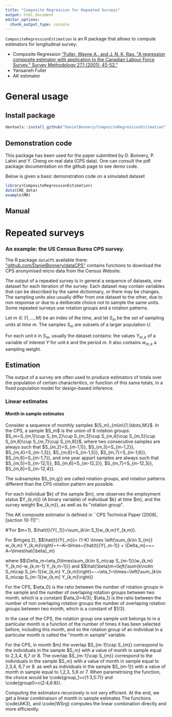 ```yaml
---
title: "Composite Regression for Repeated Surveys"
output: html_document
editor_options: 
  chunk_output_type: console
---
```


`CompositeRegressionEstimation` is an R package that allows to compute estimators for longitudinal survey:
* Composite Regression ["Fuller, Wayne A., and J. N. K. Rao. "A regression composite estimator with application to the Canadian Labour Force Survey." Survey Methodology 27.1 (2001): 45-52."](http://www.statcan.gc.ca/pub/12-001-x/2001001/article/5853-eng.pdf)
* Yansaneh Fuller
* AK estimator

#  General usage
## Install package

```r
devtools::install_github("DanielBonnery/CompositeRegressionEstimation")
```
## Demonstration code
This package has been used for the paper submitted by D. Bonnery, P. Lahiri and Y. Cheng on real data (CPS data).
One can consult the pdf package documentation on the github page to see demo code.

Below is given a basic demonstration code on a simulated dataset

```r
library(CompositeRegressionEstimation)
data(CRE_data)
example(MR)
```

## Manual

# Repeated surveys

### An example: the US Census Burea CPS survey.
The R package `dataCPS` available there: ["github.com/DanielBonnery/dataCPS"](github.com/DanielBonnery/dataCPS) contains functions to download the CPS anonymised micro data from the Census Website.

The output of a repeated survey is in general a sequence of datasets, 
one dataset for each iteration of the survey. Each dataset may contain variables that can be described by the same dictionnary, or there may be changes. The sampling units also usually differ from one dataset to the other, due to non response or due to a deliberate choice not to sample the same units.
Some repeated surveys use rotation groups and a rotation patterns.

Let $m\in\{1,\ldots,M\}$ be an index of the time, and let $S_m$ be the set of sampling units at time $m$. The samples $S_m$ are subsets of a larger population $U$.

For each unit $k$ in $S_m$, usually the dataset contains:
the values $Y_{m,k}$ of a variable of interest $Y$ for unit $k$ and the period $m$.
It also contains $w_{m,k}$ a sampling weight.


## Estimation 

The output of a survey are often used to produce estimators of totals over the population of certain characteritics, or function of this same totals, in a fixed population model for design-based inference.  



### Linear estimates

####  Month in sample estimates
Consider a sequence of monthly samples $(S_m)_{m\in\{1,\ldots,M\}$. 
In the CPS, a sample $S_m$ is the union of 8 rotation groups: 
$S_m=S_{m,1}\cup S_{m,2}\cup S_{m,3}\cup S_{m,4}\cup S_{m,5}\cup S_{m,6}\cup S_{m,7}\cup S_{m,8}}$,
where two consecutive samples are always such that 
$S_{m,2}=S_{m-1,1}},
$S_{m,3}=S_{m-1,2}},
$S_{m,4}=S_{m-1,3}},
$S_{m,6}=S_{m-1,5}},
$S_{m,7}=S_{m-1,6}},
$S_{m,8}=S_{m-1,7}}, and one year appart samples are always such that
$S_{m,5}=S_{m-12,1}},
$S_{m,6}=S_{m-12,2}},
$S_{m,7}=S_{m-12,3}},
$S_{m,8}=S_{m-12,4}}.

The subsamples $S_{m,g}} are called rotation groups, and rotation patterns different than the CPS rotation pattern are possible.

For each individual $k} of the sample $m}, one observes the employment status $Y_{k,m}} (A binary variable) of individual $k} at time $m}, and 
the survey weight $w_{k,m}}, as well as its "rotation group".

The AK composite estimator is defined in ``CPS Technical Paper (2006), [section 10-11]'':

#'For $m=1}, $\hat{t}_{Y_{.,1}}=\sum_{k\in S_1}w_{k,m}Y_{k,m}}.

For $m\geq 2}, 
$$\hat{t}_{Y_{.,m}}= (1-K) \times \left(\sum_{k\in S_{m}} w_{k,m} Y_{k,m}\right)~+~K~\times~(\hat{t}_{Y_{.,m-1}} + \Delta_m)~+~ A~\times\hat{\beta}_m}

where $$\Delta_m=\eta_0\times\sum_{k\in S_m\cap S_{m-1}}(w_{k,m} Y_{k,m}-w_{k,m-1} Y_{k,m-1})}
and $$\hat{\beta}_m=\left(\sum_{k\notin S_m\cap S_{m-1}}w_{k,m} Y_{k,m}\right)~-~\eta_1~\times~\left(\sum_{k\in S_m\cap S_{m-1}}w_{k,m} Y_{k,m}\right)}

For the CPS, $\eta_0} is the ratio between the number of rotation groups in the sample and the number of overlaping rotation groups between two month, 
which is a constant  $\eta_0=4/3}; $\eta_1} is the ratio between the number of non overlaping rotation groups the number of overlaping rotation groups between two month, 
which is a constant of $1/3}.

   
 In the case of the CPS, the rotation group one sample unit  belongs to in a particular month  is a function
of the number of times it has been selected before, including this month, and so the rotation group of an individual in a particular month is called the "month in sample" variable.
   
For the CPS, in month $m} the overlap $S_{m-1}\cap      S_{m}} correspond to the individuals in the sample $S_m} with a value of month in sample equal to 2,3,4, 6,7 or 8.
The overlap $S_{m-1}\cap      S_{m}} correspond to the individuals in the sample $S_m} with a value of month in sample equal to 2,3,4, 6,7 or 8. as well as 
individuals in the sample $S_{m-1}} with a value of month in sample equal to 1,2,3, 5,6 or 7. 
When parametrising the function, the choice would be \code{group_1=c(1:3,5:7)} and \code{group0=c(2:4,6:8)}.

Computing the estimators recursively is not very efficient. At the end, we get a linear combinaison of month in sample estimates
The functions \code{AK3}, and \code{WSrg} computes the linear combination directly and more efficiently.








